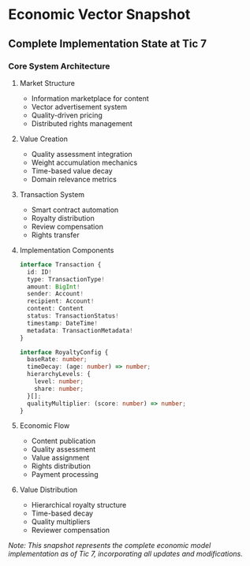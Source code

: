 # Economic Vector Snapshot
## Complete Implementation State at Tic 7

### Core System Architecture

1. Market Structure
   - Information marketplace for content
   - Vector advertisement system
   - Quality-driven pricing
   - Distributed rights management

2. Value Creation
   - Quality assessment integration
   - Weight accumulation mechanics
   - Time-based value decay
   - Domain relevance metrics

3. Transaction System
   - Smart contract automation
   - Royalty distribution
   - Review compensation
   - Rights transfer

4. Implementation Components
   ```typescript
   interface Transaction {
     id: ID!
     type: TransactionType!
     amount: BigInt!
     sender: Account!
     recipient: Account!
     content: Content
     status: TransactionStatus!
     timestamp: DateTime!
     metadata: TransactionMetadata!
   }

   interface RoyaltyConfig {
     baseRate: number;
     timeDecay: (age: number) => number;
     hierarchyLevels: {
       level: number;
       share: number;
     }[];
     qualityMultiplier: (score: number) => number;
   }
   ```

5. Economic Flow
   - Content publication
   - Quality assessment
   - Value assignment
   - Rights distribution
   - Payment processing

6. Value Distribution
   - Hierarchical royalty structure
   - Time-based decay
   - Quality multipliers
   - Reviewer compensation

*Note: This snapshot represents the complete economic model implementation as of Tic 7, incorporating all updates and modifications.*